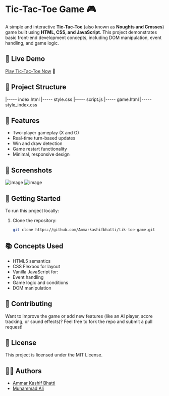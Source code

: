 # Tic-Tac-Toe Game 🎮

A simple and interactive **Tic-Tac-Toe** (also known as **Noughts and Crosses**) game built using **HTML, CSS, and JavaScript**. This project demonstrates basic front-end development concepts, including DOM manipulation, event handling, and game logic.

## 🔗 Live Demo

[Play Tic-Tac-Toe Now](https://tick-tack-toe-web.netlify.app/) 🚀

## 📂 Project Structure
|----- index.html
|----- style.css
|----- script.js
|----- game.html
|----- style_index.css


## 🧠 Features

- Two-player gameplay (X and O)
- Real-time turn-based updates
- Win and draw detection
- Game restart functionality
- Minimal, responsive design

## 📸 Screenshots

![image](https://github.com/user-attachments/assets/0e341deb-93ba-48fa-9727-ff817e5dd5e2)
![image](https://github.com/user-attachments/assets/4bfbf484-5fed-465a-a5fc-cc89ea4dfcb4)



## 🚀 Getting Started

To run this project locally:

1. Clone the repository:
   ```bash
   git clone https://github.com/Ammarkashifbhatti/tik-toe-game.git

## 📚 Concepts Used

- HTML5 semantics
- CSS Flexbox for layout
- Vanilla JavaScript for:
- Event handling
- Game logic and conditions
- DOM manipulation

## 🙌 Contributing

   Want to improve the game or add new features (like an AI player, score tracking, or sound effects)? Feel free to fork the repo and submit a pull request!

## 📄 License

   This project is licensed under the MIT License.

## 👨‍💻 Authors

 - [Ammar Kashif Bhatti](https://github.com/Ammarkashifbhatti)
 - [Muhammad Ali](https://github.com/sheikh-ali3)
